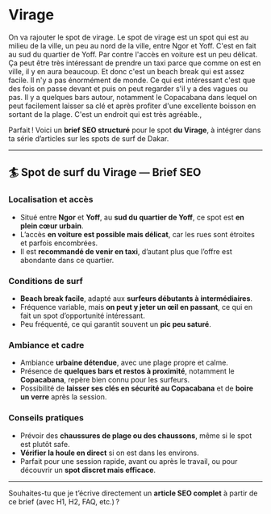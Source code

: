 # Virage

On va rajouter le spot de virage. Le spot de virage est un spot qui est au milieu de la ville, un peu au nord de la ville, entre Ngor et Yoff. C'est en fait au sud du quartier de Yoff. Par contre l'accès en voiture est un peu délicat. Ça peut être très intéressant de prendre un taxi parce que comme on est en ville, il y en aura beaucoup. Et donc c'est un beach break qui est assez facile. Il n'y a pas énormément de monde. Ce qui est intéressant c'est que des fois on passe devant et puis on peut regarder s'il y a des vagues ou pas. Il y a quelques bars autour, notamment le Copacabana dans lequel on peut facilement laisser sa clé et après profiter d'une excellente boisson en sortant de la plage. C'est un endroit qui est très agréable.,

Parfait ! Voici un **brief SEO structuré** pour le spot **du Virage**, à intégrer dans ta série d’articles sur les spots de surf de Dakar.

---

## 🏄 Spot de surf du Virage — Brief SEO

### **Localisation et accès**

* Situé entre **Ngor** et **Yoff**, au **sud du quartier de Yoff**, ce spot est **en plein cœur urbain**.
* L’accès **en voiture est possible mais délicat**, car les rues sont étroites et parfois encombrées.
* Il est **recommandé de venir en taxi**, d’autant plus que l’offre est abondante dans ce quartier.

### **Conditions de surf**

* **Beach break facile**, adapté aux **surfeurs débutants à intermédiaires**.
* Fréquence variable, mais **on peut y jeter un œil en passant**, ce qui en fait un spot d’opportunité intéressant.
* Peu fréquenté, ce qui garantit souvent un **pic peu saturé**.

### **Ambiance et cadre**

* Ambiance **urbaine détendue**, avec une plage propre et calme.
* Présence de **quelques bars et restos à proximité**, notamment le **Copacabana**, repère bien connu pour les surfeurs.
* Possibilité de **laisser ses clés en sécurité au Copacabana** et de **boire un verre** après la session.

### **Conseils pratiques**

* Prévoir des **chaussures de plage ou des chaussons**, même si le spot est plutôt safe.
* **Vérifier la houle en direct** si on est dans les environs.
* Parfait pour une session rapide, avant ou après le travail, ou pour découvrir un **spot discret mais efficace**.

---

Souhaites-tu que je t’écrive directement un **article SEO complet** à partir de ce brief (avec H1, H2, FAQ, etc.) ?


